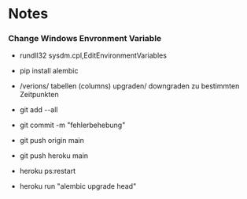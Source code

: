 
# Notes




### Change Windows Envronment Variable

* rundll32 sysdm.cpl,EditEnvironmentVariables


* pip install alembic



* /verions/ tabellen (columns) upgraden/ downgraden zu bestimmten Zeitpunkten



* git add --all
* git commit -m "fehlerbehebung"
* git push origin main
* git push heroku main 
* heroku ps:restart 
* heroku run "alembic upgrade head"
